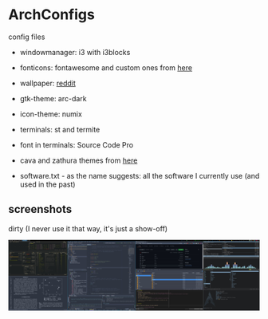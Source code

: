 # ArchConfigs
config files
* windowmanager: i3 with i3blocks
* fonticons: fontawesome and custom ones from [here](http://kumarcode.com/Colorful-i3/)
* wallpaper: [reddit](http://https://www.reddit.com/r/StarWars/comments/idvjce/literally_every_star_wars_character_in_one_single/)
* gtk-theme: arc-dark
* icon-theme: numix
* terminals: st and termite
* font in terminals: Source Code Pro
* cava and zathura themes from [here](urxvt://github.com/lokesh-krishna/dotfiles)

* software.txt - as the name suggests: all the software I currently use (and
  used in the past)


screenshots
-----------
dirty (I never use it that way, it's just a show-off)

![Dirty Desktop](screenshots/fakedirty.jpg)
